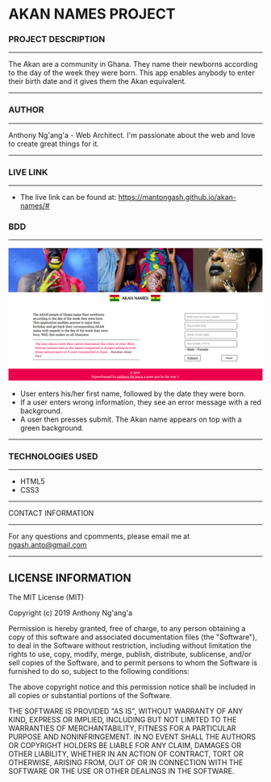 # AKAN NAMES PROJECT

### PROJECT DESCRIPTION

---

The Akan are a community in Ghana. They name their newborns according to the day of the week they were born. This app enables anybody to enter their birth date and it gives them the Akan equivalent.

---

### AUTHOR

---

Anthony Ng'ang'a - Web Architect. I'm passionate about the web and love to create great things for it.

---

### LIVE LINK

---

- The live link can be found at: https://mantongash.github.io/akan-names/#

### BDD

---

![screenshot](img/akan.png)

- User enters his/her first name, followed by the date they were born.
- If a user enters wrong information, they see an error message with a red background.
- A user then presses submit. The Akan name appears on top with a green background.

---

### TECHNOLOGIES USED

---

- HTML5
- CSS3

---

CONTACT INFORMATION

---

For any questions and cpomments, please email me at ngash.anto@gmail.com

---

## LICENSE INFORMATION

The MIT License (MIT)

Copyright (c) 2019 Anthony Ng'ang'a

Permission is hereby granted, free of charge, to any person obtaining a copy of this software and associated documentation files (the "Software"), to deal in the Software without restriction, including without limitation the rights to use, copy, modify, merge, publish, distribute, sublicense, and/or sell copies of the Software, and to permit persons to whom the Software is furnished to do so, subject to the following conditions:

The above copyright notice and this permission notice shall be included in all copies or substantial portions of the Software.

THE SOFTWARE IS PROVIDED "AS IS", WITHOUT WARRANTY OF ANY KIND, EXPRESS OR IMPLIED, INCLUDING BUT NOT LIMITED TO THE WARRANTIES OF MERCHANTABILITY, FITNESS FOR A PARTICULAR PURPOSE AND NONINFRINGEMENT. IN NO EVENT SHALL THE AUTHORS OR COPYRIGHT HOLDERS BE LIABLE FOR ANY CLAIM, DAMAGES OR OTHER LIABILITY, WHETHER IN AN ACTION OF CONTRACT, TORT OR OTHERWISE, ARISING FROM, OUT OF OR IN CONNECTION WITH THE SOFTWARE OR THE USE OR OTHER DEALINGS IN THE SOFTWARE.
